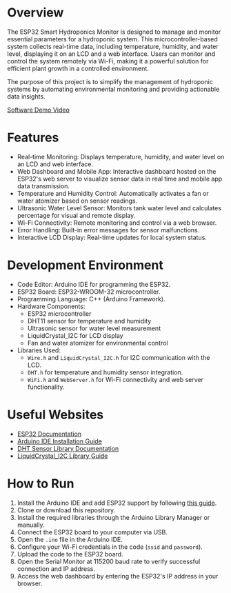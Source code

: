 # Overview  
The ESP32 Smart Hydroponics Monitor is designed to manage and monitor essential parameters for a hydroponic system. This microcontroller-based system collects real-time data, including temperature, humidity, and water level, displaying it on an LCD and a web interface. Users can monitor and control the system remotely via Wi-Fi, making it a powerful solution for efficient plant growth in a controlled environment.  

The purpose of this project is to simplify the management of hydroponic systems by automating environmental monitoring and providing actionable data insights.  

[Software Demo Video](https://www.youtube.com/watch?v=4ApJ5mPsqtc)  

# Features  
- Real-time Monitoring: Displays temperature, humidity, and water level on an LCD and web interface.  
- Web Dashboard and Mobile App: Interactive dashboard hosted on the ESP32's web server to visualize sensor data in real time and mobile app data transmission.  
- Temperature and Humidity Control: Automatically activates a fan or water atomizer based on sensor readings.  
- Ultrasonic Water Level Sensor: Monitors tank water level and calculates percentage for visual and remote display.  
- Wi-Fi Connectivity: Remote monitoring and control via a web browser.  
- Error Handling: Built-in error messages for sensor malfunctions.  
- Interactive LCD Display: Real-time updates for local system status.  

# Development Environment  
- Code Editor: Arduino IDE for programming the ESP32.  
- ESP32 Board: ESP32-WROOM-32 microcontroller.  
- Programming Language: C++ (Arduino Framework).  
- Hardware Components:  
  - ESP32 microcontroller  
  - DHT11 sensor for temperature and humidity  
  - Ultrasonic sensor for water level measurement  
  - LiquidCrystal_I2C for LCD display  
  - Fan and water atomizer for environmental control  
- Libraries Used:  
  - `Wire.h` and `LiquidCrystal_I2C.h` for I2C communication with the LCD.  
  - `DHT.h` for temperature and humidity sensor integration.  
  - `WiFi.h` and `WebServer.h` for Wi-Fi connectivity and web server functionality.  

# Useful Websites  
- [ESP32 Documentation](https://docs.espressif.com/projects/esp-idf/en/latest/)  
- [Arduino IDE Installation Guide](https://www.arduino.cc/en/Guide)  
- [DHT Sensor Library Documentation](https://github.com/adafruit/DHT-sensor-library)  
- [LiquidCrystal_I2C Library Guide](https://www.arduino.cc/reference/en/libraries/liquidcrystal_i2c/)  

# How to Run  
1. Install the Arduino IDE and add ESP32 support by following [this guide](https://randomnerdtutorials.com/installing-the-esp32-board-in-arduino-ide-windows-instructions/).  
2. Clone or download this repository.  
3. Install the required libraries through the Arduino Library Manager or manually.  
4. Connect the ESP32 board to your computer via USB.  
5. Open the `.ino` file in the Arduino IDE.  
6. Configure your Wi-Fi credentials in the code (`ssid` and `password`).  
7. Upload the code to the ESP32 board.  
8. Open the Serial Monitor at 115200 baud rate to verify successful connection and IP address.  
9. Access the web dashboard by entering the ESP32's IP address in your browser.  
